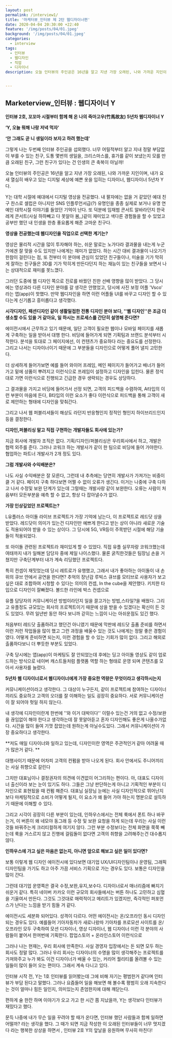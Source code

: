 ```yaml
---
layout: post
permalink: /interview1/
title: '마케터뷰_인터뷰 제 2탄 웹디자이너편'
date: 2020-04-04 20:30:00 +22:40
feature: '/img/posts/04/01.jpeg'
background: '/img/posts/04/01.jpeg'
categories:
  - interview
tags:
  - 인터뷰
  - 웹디자인
  - 직업
  - 디자이너
description: 오늘 인터뷰의 주인공은 16년을 알고 지낸 가장 오래된, 나와 가까운 지인이며, 내가 요새 열심히 배우고 있는 디지털 세상에 예쁜 옷을 입히는 디자이너, 웹 디자이너 5년차 Y다.


---
```


## Marketerview_인터뷰 : 웹디자이너 Y

**인터뷰 2호, 꼬꼬마 시절부터 함께 해 온 나의 죽마고우(竹馬故友) 5년차 웹디자이너 Y** 



**‘Y, 오늘 뭐해 나랑 저녁 먹자’**

**‘안 그래도 곧 니 생일이라 보자고 하려 했는데’**

그렇게 나는 두번째 인터뷰 주인공을 섭외했다. 너무 어릴적부터 알고 지내 정말 부담없이 부를 수 있는 친구, 도통 몇번의 생일을, 크리스마스를, 휴가를 같이 보냈는지 모를 만큼 오래된 친구, 그런 친구가 있다는 건 인생의 큰 축복이 아닐까! 

오늘 인터뷰의 주인공은 16년을 알고 지낸 가장 오래된, 나와 가까운 지인이며, 내가 요새 열심히 배우고 있는 디지털 세상에 예쁜 옷을 입히는 디자이너, 웹디자이너 5년차 Y다.

Y는 대학 시절에 예대에서 디지털 영상을 전공했다. 내 팔자에는 없을 거 같았던 예대 친구 찬스로 셀럽은 아니지만 SNS 인플루언서급(?) 유명인을 종종 실제로 보거나 유명 연예인 대학시절 이야기를 들었던 기억이 난다. 또 덕분에 임재범 콘서트 알바라던지 한국 레게 콘서트(사실 하하빼고 다 못알아 봄,,)같이 재미있고 색다른 경험들을 할 수 있었고 공부만 했던 내 인생을 한층 풍요롭게 해준 고마운 친구다. 



**영상을 전공했는데 웹디자인을 직업으로 선택한 계기는?**

영상은 물리적 시간을 많이 투자해야 하는, 쉬운 말로는 노가다라 결과물을 내는게 누군가에겐 잘 맞을 수도 있지만 나에게는 재미가 없었다. 하는 시간 대비 결과물이 나오기가 한참이 걸린다는 점, 또 전부터 이 분야에 관심이 있었던 친구들이나, 미술을 기가 막히게 잘하는 친구들은 3D를 기가 막히게 만든다던지 하는 재능이 있는 친구들을 보면서 나는 상대적으로 재미를 못느꼈다.

그러던 도중에 웹 디자인 쪽으로 진로를 바꿨던 친한 선배 영향을 많이 받았다. 그 당시에는 영상과라 다른 디자인 분야를 갈 생각은 안했었고, 당시에 사진 보정 어플 'Vsco' 라는 앱(app)이 핫했다. 만약 웹디자인을 하면 이런 어플들 UI를 바꾸고 디자인 할 수 있다는게 신기롭고 흥미롭다고 생각했다. 

**시각디자인, 패션디자인 같이 생활밀접한 전통 디자인 분야 보다, ''웹 디자인''은 조금 더 생소할 수도 있을 거 같아요, 일 하시는 프로세스를 간단히 설명해 준다면?**

에이전시에서 근무하고 있기 때문에, 일단 고객이 필요한 웹이나 모바일 페이지를 새롭게 구축하는 일을 받아서 대행 한다. 비딩에 들어가게 되면 기획팀과 브랜드 분석부터 시작한다. 분석을 토대로 그 페이지에선, 이 컨텐츠가 중요하다 라는 중요도를 선정한다. 그리고 나서는 디자이너이기 때문에 그 부분들을 디자인으로 어떻게 풀어 낼지 고민한다. 

더 상세하게 들어가보면 예를 들어 와이어 프레임, 메인 페이지가 들어가고 배너가 들어가고 밑에 상품이 뿌려지고 이런식으로 프레임이 설정하고 디자인을 입힌다. 물론 정석대로 가면 이런식으로 진행되고 긴급한 경우 생략되는 경우도 상당하다. 

그 결과물을 가지고 비딩에 들어가서 선정 되면, 고객의 피드백을 수렴하여, A타입의 이런 부분이 마음에 든다, B타입의 이런 요소가 좋다 이런식으로 피드백을 통해 고객이 새로 제안하는 형태에 디자인을 맞춰간다.

그리고 나서 웹 퍼블리셔들이 해상도 라던지 반응형인지 정적인 형인지 하이브리드인지 등을 결정한다.

**디자인,퍼블리싱 말고 직접 구현하는 개발자들도 회사에 있는가?**

지금 회사에 개발자 조직은 없다. 기획/디자인/퍼블리싱은 우리회사에서 하고, 개발은 협력 외주를 준다. 그러나 코워크 하는 개발사가 같이 한 팀으로 비딩에 들어 가야한다. 협업하는 파트너 개발사가 2개 정도 있다. 

**그럼 개발사와 수익배분은?**

나도 사실 수익배분은 잘 모른다, 그런데 내 추측에는 당연히 개발사가 가져가는 비중이 클 거 같다. 페이지 구축 하다보면 어쩔 수 없이 오류가 생긴다. 이거는 나중에 구축 다하고 나서 수정및 보완 단계가 있는데 그럴때는 개발사랑 같이 보완한다. 오류는 사람이 처음부터  모든부분을 예측 할 수 없고, 항상 다 잡아낼수가 없다. 

**가장 인상깊었던 프로젝트는?**

L유플러스 아이돌 라이브 프로젝트가 가장 기억에 남는다, 이 프로젝트로 레드닷 상을 받았다. 레드닷이 의미가 있는건 디자인만 예쁘게 한다고 받는 상이 아니라 새로운 기술도 적용되어야 받을 수 있는 상이다. 그 당시에 5G, VR등이 주목받던 시절에 해당 기술들이 적용되었다. 

또 아이돌 관련된 프로젝트라 재미있게 할 수 있었다. 직접 유플 실무자랑 코워크했는데 여태까지 내가 일해본 담당자 중에 제일 나이스했다. 물론 굵직한것들은 팀장님 손을 거쳤지만 구축단계부터 내가 계속 리딩했던 프로젝트다. 

특히 컨셉이 재밋었는데 당시 레트로가 유행했고, 그래서 내가 좋아하는 아이돌이 내 손 위의 큐브 안에서 공연을 한다면? 추억의 장난감 루빅스 큐브를 모티브로 사용자가 보고 싶은 대로 조합하여 시청할 수 있다는 의미의 컨셉, In the cube을 제안했다. 키치한 타입으로 디자인이 잘빠졌다. 볼드한 라인에 박스 컨셉으로

유플 담당자의 커뮤니케이션 방법이라던지 일을 끌고가는 방법,스타일?을 배웠다. 그리고 유플정도 규모있는 회사의 프로젝트이기 때문에 상을 받을 수 있겠다는 확신이 든 것도 있었다. 무려 일년반 동안 하다 보니까 갇히는 느낌이 나는 아쉬운점도 있긴 했다. 

처음부터 레드닷 출품하려고 했던건 아니였기 때문에 막판에 레드닷 출품 준비를 하면서 이런 저런 작업들을 많이 했고 그런 과정을 배울수 있는 것도 나에게는 정말 좋은 경험이였다. 어떻게 준비하면 되는지, 이런 경험을 할 수 있는 기회가 많이 없다. 그리고 해외로 출품하다보니 더 뿌듯한 부분도 있었다. 

구축 당시에는 앱(app)이 마케팅도 잘 안되었는데 후에는 딩고 아이돌 영상도 같이 업로드하는 방식으로 네이버 캐스트들처럼 플랫폼 역할 하는 형태로 운영 되며 콘텐츠를 모아서 사용자를 늘렸다. 

**5년차 웹 디자이너로서 웹디자이너에게 가장 중요한 역량은 무엇이라고 생각하시는지**

커뮤니케이션이라고 생각한다.  그 대상이 누구든지, 같이 프로젝트에 참여하는 디자이너끼리도 중요하고 고객의 오더를 잘 이해하는 일도 굉장히 중요하다. 서로 커뮤니케이션이 잘 되어야 헛일 하지 않는다. 

내 생각에 디자인이란게  한번에 ''와 이거 대박이다'' 이럴수 있는건 거의 없고 수정/보완을 끊임없이 해야 한다고 생각하는데 잘 못알아듣고 혼자 디자인해도 좋은게 나올수가없다. 시간을 많이 들여 기껏 잡았는데 원하는게 아닐수도있다. 그래서 커뮤니케이션이 가장 중요하다고 생각한다. 

**저도 매일 디자이너와 일하고 있는데, 디자인이란 영역은 주관적인거 같아 어려울 때가 많은거 같다. **

대행사이기 때문에 어차피 고객의 컨펌을 받아 나오게 된다. 회사 안에서도 주니어끼리는 사실 취향으로 갈린다

그치만 대표님이나 결정권자의 의견에 이견없이 어그리하는 편이다. 아, 대표도 디자이너 출신이라 보는 눈이 있기도 하다. 그들은 그냥 판단하는게 아니고 기획적인 부분이 디자인으로 표현됬을 때 컨펌 해준다. 대표님 실장님 눈에는 사실 디자인적으로 뛰어난지 보다 마케팅적으로 소비가 어떻게 될지, 이 요소가 왜 들어 가야 하는지 명분으로 설득하기 때문에 이해할 수 있다. 

그리고 시각이 굉장히 다른 부분이 있는데, 인하우스에서는 전체 룩에서 폰트 하나 바꾸는거, 이 버튼이 왜 네모야 동그래 등 수정 및 보완 요청을 하게 되는데 우리는 사실 이런것들 바꿔주는게 크리티컬하게 여기지 않다. 그런 부분 수정보다는 전체 화면을 쭉쭉 빼는데 룩을 거스르지 않고 진행에 걸림돌이 없다면 고객의 취향을 고려해주는건 대수롭지 않다. 

**인하우스에 가고 싶은 마음은 없는지, 아니면 앞으로 해보고 싶은 일이 있다면?**

보통 이렇게 웹 디자인 에이전시에 있다보면 대기업 UX/UI디자인팀이나 운영팀, 그래픽 디자인팀을 가기도 하고 아주 가끔 서비스 기획으로 가는 경우도 있다. 보통은 디자인을 많이 간다. 

그런데 대기업 운영쪽은 결국 수정,보완,유지,보수다. 디자이너로서 매너리즘에 빠지기 쉬운거 같다. 특히 네이버 카카오 이런 규모의 회사들에서는 버튼 하나도 고민하고 심혈을 기울여서 만든다. 그것도 그것대로 매력적이고 메리트가 있겠지만, 즉각적인 퍼포먼스가 난다는 느낌을 받기 힘들 거 같다. 

에이전시도 세분화 되어있다. 성격이 다르다. 어떤 에이전시는 온/오프라인 동시 디자인 되는 경우도 있다. 예를들어 기아자동차가 새로나왔따 기아차를 프로모션 사이트를 온/오프라인 모두 구축하여 모션 디자이너, 영상 디자이너, 웹 디자이너 이런 각 분야의 사람들이 붙어서 한꺼번에 기획한다. 팝업스토어 + 온라인스토어 이런식으로

그러나 나는 현재는, 우리 회사에 만족한다. 사실 경영자 입장에서는 돈 되면 모두 하는 회사도 정말 많다. 그러나 우리 회사는 디자이너의 수명을 많이 생각해주는 프로젝트를 가져와주고 누가 봐도 이건 디자이너가 배울 수 있는, 커리어 퀄리티를 올려볼 수 있는 일들이 많이 들어 오는 편이다. 그래서 계속 다니고 있다. 



인터뷰 시작 전, Y는 1호 인터뷰를 읽어봤는데 그에 비해 자기는 평범한거 같다며 인터뷰가 부담 된다고 말했다. 그러나 요즘들어 일을 해보면 해 볼수록 평범히 오래 지속한다는 것이 얼마나 힘든 일인지, 의미있는지 존엄한지에 대해 깨닫는다. 

편하게 술 한잔 하며 이야기가 오고 가고 한 시간 쯤 지났을까, Y는 생각보다 인터뷰가 재밌다고 했다. 

문득 나중에 내가 무슨 일을 꾸려야 할 때가 온다면, 인터뷰 했던 사람들과 함께 일하면 어떨까? 라는 생각을 했다. 그 때가 되면 지금 작성한 이 오래된 인터뷰들이 너무 멋지겠다 라는 행복한 상상을 하면서 , 인터뷰 2호 Y의 앞날을 응원하며 무사히 마친다!   